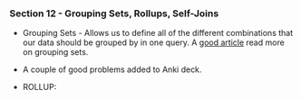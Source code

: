 ### Section 12 - Grouping Sets, Rollups, Self-Joins

- Grouping Sets - Allows us to define all of the different combinations that our data should be grouped by in one query. A [good article](https://www.postgresqltutorial.com/postgresql-tutorial/postgresql-grouping-sets/) read more on grouping sets.

- A couple of good problems added to Anki deck.

- ROLLUP: 
